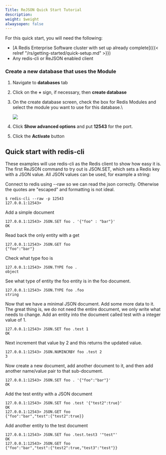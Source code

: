 ```yaml
---
Title: ReJSON Quick Start Tutorial
description: 
weight: $weight
alwaysopen: false
---
```

For this quick start, you will need the following:

- [A Redis Enterprise Software cluster with set up already
    complete]({{< relref "/rs/getting-started/quick-setup.md" >}})
- Any redis-cli or ReJSON enabled client

### Create a new database that uses the Module

1. Navigate to **databases** tab
1. Click on the **+** sign, if necessary, then **create database**
1. On the create database screen, check the box for Redis Modules and
    select the module you want to use for this database.\

    ![](/images/rs/create_database-1.png?width=794&height=554)
1. Click **Show advanced options** and put **12543** for the port.
1. Click the **Activate** button

## Quick start with redis-cli

These examples will use redis-cli as the Redis client to show how easy
it is. The first ReJSON command to try out is JSON.SET, which sets a
Redis key with a JSON value. All JSON values can be used, for example a
string:

Connect to redis using --raw so we can read the json correctly.
Otherwise the quotes are "escaped" and formatting is not ideal.

``` src
$ redis-cli --raw -p 12543
127.0.0.1:12543>
```

Add a simple document

``` src
127.0.0.1:12543> JSON.SET foo . '{"foo" : "bar"}'
OK
```

Read back the only entity with a get

``` src
127.0.0.1:12543> JSON.GET foo
{"foo":"bar"}
```

Check what type foo is

``` src
127.0.0.1:12543> JSON.TYPE foo .
object
```

See what type of entity the foo entity is in the foo document.

``` src
127.0.0.1:12543> JSON.TYPE foo .foo
string
```

Now that we have a minimal JSON document. Add some more data to it. The
great thing is, we do not need the entire document, we only write what
needs to change. Add an entity into the document called test with a
integer value of 1.

``` src
127.0.0.1:12543> JSON.SET foo .test 1
OK
```

Next increment that value by 2 and this returns the updated value.

``` src
127.0.0.1:12543> JSON.NUMINCRBY foo .test 2
3
```

Now create a new document, add another document to it, and then add
another name/value pair to that sub-document.

``` src
127.0.0.1:12543> JSON.SET foo . '{"foo":"bar"}'
OK
```

Add the test entity with a JSON document

``` src
127.0.0.1:12543> JSON.SET foo .test '{"test2":true}'
OK
127.0.0.1:12543> JSON.GET foo
{"foo":"bar","test":{"test2":true}}
```

Add another entity to the test document

``` src
127.0.0.1:12543> JSON.SET foo .test.test3 '"test"'
OK
127.0.0.1:12543> JSON.GET foo
{"foo":"bar","test":{"test2":true,"test3":"test"}}
```
